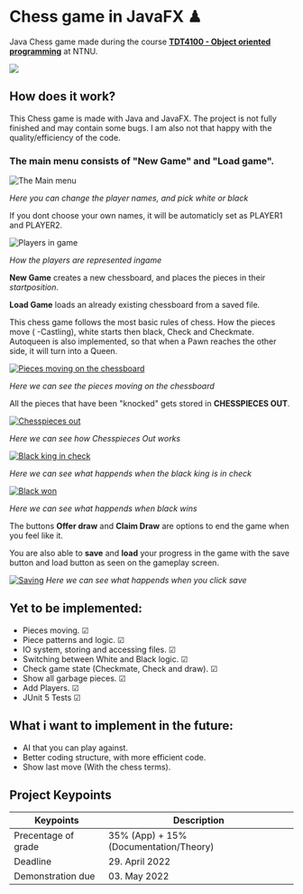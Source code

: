 # Chess game in JavaFX ♟

Java Chess game made during the course **[TDT4100 - Object oriented programming](https://www.ntnu.no/studier/emner/TDT4100#tab=omEmnet)** at NTNU.

![](https://i.pinimg.com/originals/5e/45/c3/5e45c3f6445fba750c3b4776c7a298fb.gif)

## How does it work?

This Chess game is made with Java and JavaFX. The project is not fully finished and may contain some bugs. 
I am also not that happy with the quality/efficiency of the code.

### The main menu consists of "New Game" and "Load game". 
![The Main menu](https://i.gyazo.com/49bc9ac4e41f710badad9683408f15e7.png)

_Here you can change the player names, and pick white or black_

If you dont choose your own names, it will be automaticly set as PLAYER1 and PLAYER2. 

![Players in game](https://i.gyazo.com/3481bd6153cd91ca1ac86d4c56bd38b4.png)

_How the players are represented ingame_

**New Game** creates a new chessboard, and places the pieces in their _startposition_. 

**Load Game** loads an already existing chessboard from a saved file. 

This chess game follows the most basic rules of chess. How the pieces move ( -Castling), white starts then black,
Check and Checkmate. Autoqueen is also implemented, so that when a Pawn reaches the other side, it will turn into a Queen. 

[![Pieces moving on the chessboard](https://i.gyazo.com/560d87c9fceb0397f795e2cbc2b9cd0b.gif)](https://gyazo.com/560d87c9fceb0397f795e2cbc2b9cd0b)

_Here we can see the pieces moving on the chessboard_

All the pieces that have been "knocked" gets stored in **CHESSPIECES OUT**.

[![Chesspieces out](https://i.gyazo.com/7915511efb4484a6980ee8e2f3e3df48.gif)](https://gyazo.com/7915511efb4484a6980ee8e2f3e3df48)

_Here we can see how Chesspieces Out works_

[![Black king in check](https://i.gyazo.com/c879bb2302d88052c7c41d372724bf09.png)](https://gyazo.com/c879bb2302d88052c7c41d372724bf09)

_Here we can see what happends when the black king is in check_

[![Black won](https://i.gyazo.com/8bc52385e4ec66f78dbeedf1a255591d.png)](https://gyazo.com/8bc52385e4ec66f78dbeedf1a255591d)

_Here we can see what happends when black wins_

The buttons **Offer draw** and **Claim Draw** are options to end the game when you feel like it.

You are also able to **save** and **load** your progress in the game with the save button and load button as seen on the gameplay screen.

[![Saving](https://i.gyazo.com/ddf76ca9a15668333188c728035a69c5.gif)](https://gyazo.com/ddf76ca9a15668333188c728035a69c5)
_Here we can see what happends when you click save_


## Yet to be implemented:

- Pieces moving. ☑
- Piece patterns and logic. ☑
- IO system, storing and accessing files. ☑
- Switching between White and Black logic. ☑
- Check game state (Checkmate, Check and draw). ☑
- Show all garbage pieces. ☑
- Add Players. ☑
- JUnit 5 Tests ☑



## What i want to implement in the future:
- AI that you can play against.
- Better coding structure, with more efficient code.
- Show last move (With the chess terms).

## Project Keypoints

| Keypoints                                | Description                             |
| ---------------------------------------- | --------------------------------------- |
| Precentage of grade                      | 35% (App) + 15% (Documentation/Theory)  |
| Deadline                                 | 29. April 2022                          |
| Demonstration due                        | 03. May 2022                            |


